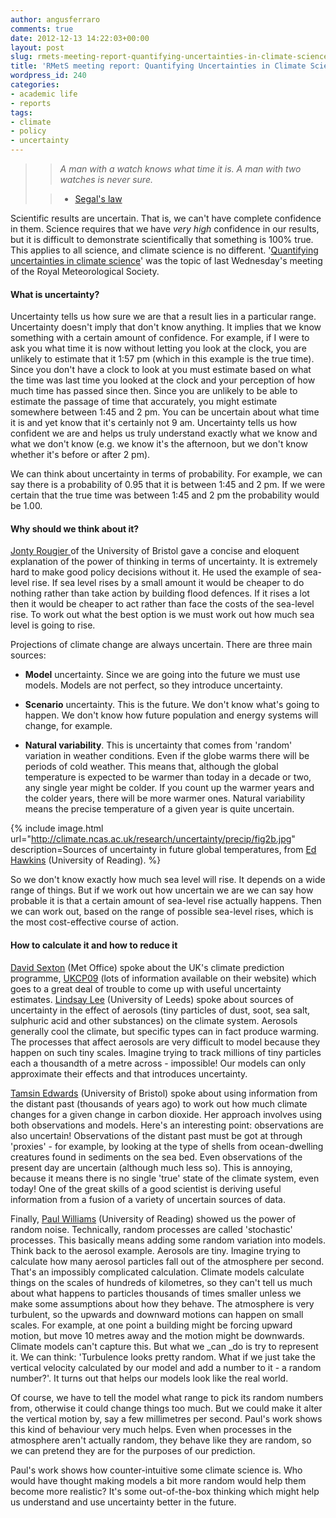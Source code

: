 ```yaml
---
author: angusferraro
comments: true
date: 2012-12-13 14:22:03+00:00
layout: post
slug: rmets-meeting-report-quantifying-uncertainties-in-climate-science
title: 'RMetS meeting report: Quantifying Uncertainties in Climate Science'
wordpress_id: 240
categories:
- academic life
- reports
tags:
- climate
- policy
- uncertainty
---
```


<blockquote>

>  _A man with a watch knows what time it is. A man with two watches
> is never sure._

>  - [Segal's law](http://en.wikipedia.org/wiki/Segal%27s_law)
>   </blockquote>

Scientific results are uncertain. That is, we can't have complete
confidence in them. Science requires that we have _very high_
confidence in our results, but it is difficult to demonstrate
scientifically that something is 100% true. This applies to all
science, and climate science is no
different. '[Quantifying uncertainties in climate science](http://www.rmets.org/events/quantifying-uncertainties-climate-science)'
was the topic of last Wednesday's meeting of the Royal Meteorological
Society.

#### What is uncertainty?

Uncertainty tells us how sure we are that a result lies in a
particular range. Uncertainty doesn't imply that don't know
anything. It implies that we know something with a certain amount of
confidence. For example, if I were to ask you what time it is now
without letting you look at the clock, you are unlikely to estimate
that it 1:57 pm (which in this example is the true time). Since you
don't have a clock to look at you must estimate based on what the time
was last time you looked at the clock and your perception of how much
time has passed since then. Since you are unlikely to be able to
estimate the passage of time that accurately, you might estimate
somewhere between 1:45 and 2 pm. You can be uncertain about what time
it is and yet know that it's certainly not 9 am. Uncertainty tells us
how confident we are and helps us truly understand exactly what we
know and what we don't know (e.g. we know it's the afternoon, but we
don't know whether it's before or after 2 pm).

We can think about uncertainty in terms of probability. For example,
we can say there is a probability of 0.95 that it is between 1:45 and
2 pm. If we were certain that the true time was between 1:45 and 2 pm
the probability would be 1.00.

#### Why should we think about it?

[Jonty Rougier ](http://www.maths.bris.ac.uk/~MAZJCR/)of the
University of Bristol gave a concise and eloquent explanation of the
power of thinking in terms of uncertainty. It is extremely hard to
make good policy decisions without it. He used the example of
sea-level rise. If sea level rises by a small amount it would be
cheaper to do nothing rather than take action by building flood
defences. If it rises a lot then it would be cheaper to act rather
than face the costs of the sea-level rise. To work out what the best
option is we must work out how much sea level is going to rise.

Projections of climate change are always uncertain. There are three
main sources:

  * **Model** uncertainty. Since we are going into the future we must
    use models. Models are not perfect, so they introduce uncertainty.

	
  * **Scenario** uncertainty. This is the future. We don't know what's
    going to happen. We don't know how future population and energy
    systems will change, for example.

	
  * **Natural variability**. This is uncertainty that comes from
    'random' variation in weather conditions. Even if the globe warms
    there will be periods of cold weather. This means that, although
    the global temperature is expected to be warmer than today in a
    decade or two, any single year might be colder. If you count up
    the warmer years and the colder years, there will be more warmer
    ones. Natural variability means the precise temperature of a given
    year is quite uncertain.


{% include image.html
url="http://climate.ncas.ac.uk/research/uncertainty/precip/fig2b.jpg"
description=Sources of uncertainty in future global temperatures, from [Ed Hawkins](http://www.met.reading.ac.uk/~ed/home/index.html) (University of Reading).
%}

So we don't know exactly how much sea level will rise. It depends on a
wide range of things. But if we work out how uncertain we are we can
say how probable it is that a certain amount of sea-level rise
actually happens. Then we can work out, based on the range of possible
sea-level rises, which is the most cost-effective course of action.

#### How to calculate it and how to reduce it

[David Sexton](http://www.metoffice.gov.uk/research/people/david-sexton)
(Met Office) spoke about the UK's climate prediction programme,
[UKCP09](http://ukclimateprojections.defra.gov.uk/) (lots of
information available on their website) which goes to a great deal of
trouble to come up with useful uncertainty
estimates. [Lindsay Lee](http://www.see.leeds.ac.uk/people/l.lee)
(University of Leeds) spoke about sources of uncertainty in the effect
of aerosols (tiny particles of dust, soot, sea salt, sulphuric acid
and other substances) on the climate system. Aerosols generally cool
the climate, but specific types can in fact produce warming. The
processes that affect aerosols are very difficult to model because
they happen on such tiny scales. Imagine trying to track millions of
tiny particles each a thousandth of a metre across - impossible! Our
models can only approximate their effects and that introduces
uncertainty.

[Tamsin Edwards](http://www.bristol.ac.uk/geography/people/tamsin-l-edwards/index.html)
(University of Bristol) spoke about using information from the distant
past (thousands of years ago) to work out how much climate changes for
a given change in carbon dioxide. Her approach involves using both
observations and models. Here's an interesting point: observations are
also uncertain! Observations of the distant past must be got at
through 'proxies' - for example, by looking at the type of shells from
ocean-dwelling creatures found in sediments on the sea bed. Even
observations of the present day are uncertain (although much less
so). This is annoying, because it means there is no single 'true'
state of the climate system, even today! One of the great skills of a
good scientist is deriving useful information from a fusion of a
variety of uncertain sources of data.

Finally, [Paul Williams](http://www.met.reading.ac.uk/~williams/)
(University of Reading) showed us the power of random
noise. Technically, random processes are called 'stochastic'
processes. This basically means adding some random variation into
models. Think back to the aerosol example. Aerosols are tiny. Imagine
trying to calculate how many aerosol particles fall out of the
atmosphere per second. That's an impossibly complicated
calculation. Climate models calculate things on the scales of hundreds
of kilometres, so they can't tell us much about what happens to
particles thousands of times smaller unless we make some assumptions
about how they behave. The atmosphere is very turbulent, so the
upwards and downward motions can happen on small scales. For example,
at one point a building might be forcing upward motion, but move 10
metres away and the motion might be downwards. Climate models can't
capture this. But what we _can _do is try to represent it. We can
think: 'Turbulence looks pretty random. What if we just take the
vertical velocity calculated by our model and add a number to it - a
random number?'. It turns out that helps our models look like the real
world.

Of course, we have to tell the model what range to pick its random
numbers from, otherwise it could change things too much. But we could
make it alter the vertical motion by, say a few millimetres per
second. Paul's work shows this kind of behaviour very much helps. Even
when processes in the atmosphere aren't actually random, they behave
like they are random, so we can pretend they are for the purposes of
our prediction.

Paul's work shows how counter-intuitive some climate science is. Who
would have thought making models a bit more random would help them
become more realistic? It's some out-of-the-box thinking which might
help us understand and use uncertainty better in the future.
